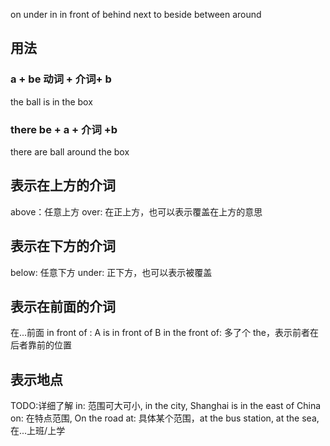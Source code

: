 on
under
in
in front of
behind
next to beside
between
around

## 用法

### a + be 动词 + 介词+ b

the ball is in the box

### there be + a + 介词 +b

there are ball around the box

## 表示在上方的介词

above：任意上方
over: 在正上方，也可以表示覆盖在上方的意思

## 表示在下方的介词

below: 任意下方
under: 正下方，也可以表示被覆盖

## 表示在前面的介词

在...前面
in front of : A is in front of B
in the front of: 多了个 the，表示前者在后者靠前的位置

## 表示地点

TODO:详细了解
in: 范围可大可小, in the city, Shanghai is in the east of China
on: 在特点范围, On the road
at: 具体某个范围，at the bus station, at the sea, 在...上班/上学
